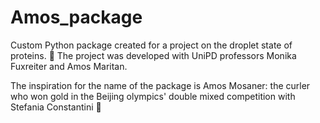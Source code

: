 # Amos_package
Custom Python package created for a project on the droplet state of proteins. :microscope:
The project was developed with UniPD professors Monika Fuxreiter and Amos Maritan.


The inspiration for the name of the package is Amos Mosaner: the curler who won gold in the Beijing olympics' double mixed competition with Stefania Constantini :curling_stone:
